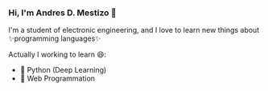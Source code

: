 ### Hi, I'm Andres D. Mestizo 👋

I'm a student of electronic engineering, and I love to learn new things about ✨programming languages✨ 

Actually I working to learn 😄:

- 🔭 Python (Deep Learning)
- 🌱 Web Programmation
